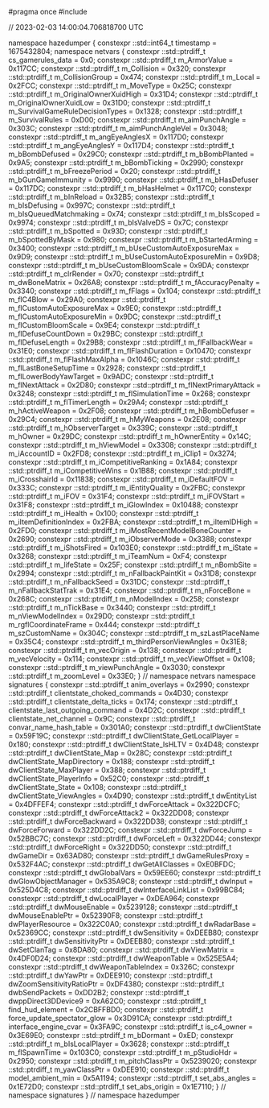 #pragma once
#include <cstdint>

// 2023-02-03 14:00:04.706818700 UTC

namespace hazedumper {
constexpr ::std::int64_t timestamp = 1675432804;
namespace netvars {
constexpr ::std::ptrdiff_t cs_gamerules_data = 0x0;
constexpr ::std::ptrdiff_t m_ArmorValue = 0x117CC;
constexpr ::std::ptrdiff_t m_Collision = 0x320;
constexpr ::std::ptrdiff_t m_CollisionGroup = 0x474;
constexpr ::std::ptrdiff_t m_Local = 0x2FCC;
constexpr ::std::ptrdiff_t m_MoveType = 0x25C;
constexpr ::std::ptrdiff_t m_OriginalOwnerXuidHigh = 0x31D4;
constexpr ::std::ptrdiff_t m_OriginalOwnerXuidLow = 0x31D0;
constexpr ::std::ptrdiff_t m_SurvivalGameRuleDecisionTypes = 0x1328;
constexpr ::std::ptrdiff_t m_SurvivalRules = 0xD00;
constexpr ::std::ptrdiff_t m_aimPunchAngle = 0x303C;
constexpr ::std::ptrdiff_t m_aimPunchAngleVel = 0x3048;
constexpr ::std::ptrdiff_t m_angEyeAnglesX = 0x117D0;
constexpr ::std::ptrdiff_t m_angEyeAnglesY = 0x117D4;
constexpr ::std::ptrdiff_t m_bBombDefused = 0x29C0;
constexpr ::std::ptrdiff_t m_bBombPlanted = 0x9A5;
constexpr ::std::ptrdiff_t m_bBombTicking = 0x2990;
constexpr ::std::ptrdiff_t m_bFreezePeriod = 0x20;
constexpr ::std::ptrdiff_t m_bGunGameImmunity = 0x9990;
constexpr ::std::ptrdiff_t m_bHasDefuser = 0x117DC;
constexpr ::std::ptrdiff_t m_bHasHelmet = 0x117C0;
constexpr ::std::ptrdiff_t m_bInReload = 0x32B5;
constexpr ::std::ptrdiff_t m_bIsDefusing = 0x997C;
constexpr ::std::ptrdiff_t m_bIsQueuedMatchmaking = 0x74;
constexpr ::std::ptrdiff_t m_bIsScoped = 0x9974;
constexpr ::std::ptrdiff_t m_bIsValveDS = 0x7C;
constexpr ::std::ptrdiff_t m_bSpotted = 0x93D;
constexpr ::std::ptrdiff_t m_bSpottedByMask = 0x980;
constexpr ::std::ptrdiff_t m_bStartedArming = 0x3400;
constexpr ::std::ptrdiff_t m_bUseCustomAutoExposureMax = 0x9D9;
constexpr ::std::ptrdiff_t m_bUseCustomAutoExposureMin = 0x9D8;
constexpr ::std::ptrdiff_t m_bUseCustomBloomScale = 0x9DA;
constexpr ::std::ptrdiff_t m_clrRender = 0x70;
constexpr ::std::ptrdiff_t m_dwBoneMatrix = 0x26A8;
constexpr ::std::ptrdiff_t m_fAccuracyPenalty = 0x3340;
constexpr ::std::ptrdiff_t m_fFlags = 0x104;
constexpr ::std::ptrdiff_t m_flC4Blow = 0x29A0;
constexpr ::std::ptrdiff_t m_flCustomAutoExposureMax = 0x9E0;
constexpr ::std::ptrdiff_t m_flCustomAutoExposureMin = 0x9DC;
constexpr ::std::ptrdiff_t m_flCustomBloomScale = 0x9E4;
constexpr ::std::ptrdiff_t m_flDefuseCountDown = 0x29BC;
constexpr ::std::ptrdiff_t m_flDefuseLength = 0x29B8;
constexpr ::std::ptrdiff_t m_flFallbackWear = 0x31E0;
constexpr ::std::ptrdiff_t m_flFlashDuration = 0x10470;
constexpr ::std::ptrdiff_t m_flFlashMaxAlpha = 0x1046C;
constexpr ::std::ptrdiff_t m_flLastBoneSetupTime = 0x2928;
constexpr ::std::ptrdiff_t m_flLowerBodyYawTarget = 0x9ADC;
constexpr ::std::ptrdiff_t m_flNextAttack = 0x2D80;
constexpr ::std::ptrdiff_t m_flNextPrimaryAttack = 0x3248;
constexpr ::std::ptrdiff_t m_flSimulationTime = 0x268;
constexpr ::std::ptrdiff_t m_flTimerLength = 0x29A4;
constexpr ::std::ptrdiff_t m_hActiveWeapon = 0x2F08;
constexpr ::std::ptrdiff_t m_hBombDefuser = 0x29C4;
constexpr ::std::ptrdiff_t m_hMyWeapons = 0x2E08;
constexpr ::std::ptrdiff_t m_hObserverTarget = 0x339C;
constexpr ::std::ptrdiff_t m_hOwner = 0x29DC;
constexpr ::std::ptrdiff_t m_hOwnerEntity = 0x14C;
constexpr ::std::ptrdiff_t m_hViewModel = 0x3308;
constexpr ::std::ptrdiff_t m_iAccountID = 0x2FD8;
constexpr ::std::ptrdiff_t m_iClip1 = 0x3274;
constexpr ::std::ptrdiff_t m_iCompetitiveRanking = 0x1A84;
constexpr ::std::ptrdiff_t m_iCompetitiveWins = 0x1B88;
constexpr ::std::ptrdiff_t m_iCrosshairId = 0x11838;
constexpr ::std::ptrdiff_t m_iDefaultFOV = 0x333C;
constexpr ::std::ptrdiff_t m_iEntityQuality = 0x2FBC;
constexpr ::std::ptrdiff_t m_iFOV = 0x31F4;
constexpr ::std::ptrdiff_t m_iFOVStart = 0x31F8;
constexpr ::std::ptrdiff_t m_iGlowIndex = 0x10488;
constexpr ::std::ptrdiff_t m_iHealth = 0x100;
constexpr ::std::ptrdiff_t m_iItemDefinitionIndex = 0x2FBA;
constexpr ::std::ptrdiff_t m_iItemIDHigh = 0x2FD0;
constexpr ::std::ptrdiff_t m_iMostRecentModelBoneCounter = 0x2690;
constexpr ::std::ptrdiff_t m_iObserverMode = 0x3388;
constexpr ::std::ptrdiff_t m_iShotsFired = 0x103E0;
constexpr ::std::ptrdiff_t m_iState = 0x3268;
constexpr ::std::ptrdiff_t m_iTeamNum = 0xF4;
constexpr ::std::ptrdiff_t m_lifeState = 0x25F;
constexpr ::std::ptrdiff_t m_nBombSite = 0x2994;
constexpr ::std::ptrdiff_t m_nFallbackPaintKit = 0x31D8;
constexpr ::std::ptrdiff_t m_nFallbackSeed = 0x31DC;
constexpr ::std::ptrdiff_t m_nFallbackStatTrak = 0x31E4;
constexpr ::std::ptrdiff_t m_nForceBone = 0x268C;
constexpr ::std::ptrdiff_t m_nModelIndex = 0x258;
constexpr ::std::ptrdiff_t m_nTickBase = 0x3440;
constexpr ::std::ptrdiff_t m_nViewModelIndex = 0x29D0;
constexpr ::std::ptrdiff_t m_rgflCoordinateFrame = 0x444;
constexpr ::std::ptrdiff_t m_szCustomName = 0x304C;
constexpr ::std::ptrdiff_t m_szLastPlaceName = 0x35C4;
constexpr ::std::ptrdiff_t m_thirdPersonViewAngles = 0x31E8;
constexpr ::std::ptrdiff_t m_vecOrigin = 0x138;
constexpr ::std::ptrdiff_t m_vecVelocity = 0x114;
constexpr ::std::ptrdiff_t m_vecViewOffset = 0x108;
constexpr ::std::ptrdiff_t m_viewPunchAngle = 0x3030;
constexpr ::std::ptrdiff_t m_zoomLevel = 0x33E0;
} // namespace netvars
namespace signatures {
constexpr ::std::ptrdiff_t anim_overlays = 0x2990;
constexpr ::std::ptrdiff_t clientstate_choked_commands = 0x4D30;
constexpr ::std::ptrdiff_t clientstate_delta_ticks = 0x174;
constexpr ::std::ptrdiff_t clientstate_last_outgoing_command = 0x4D2C;
constexpr ::std::ptrdiff_t clientstate_net_channel = 0x9C;
constexpr ::std::ptrdiff_t convar_name_hash_table = 0x301A0;
constexpr ::std::ptrdiff_t dwClientState = 0x59F19C;
constexpr ::std::ptrdiff_t dwClientState_GetLocalPlayer = 0x180;
constexpr ::std::ptrdiff_t dwClientState_IsHLTV = 0x4D48;
constexpr ::std::ptrdiff_t dwClientState_Map = 0x28C;
constexpr ::std::ptrdiff_t dwClientState_MapDirectory = 0x188;
constexpr ::std::ptrdiff_t dwClientState_MaxPlayer = 0x388;
constexpr ::std::ptrdiff_t dwClientState_PlayerInfo = 0x52C0;
constexpr ::std::ptrdiff_t dwClientState_State = 0x108;
constexpr ::std::ptrdiff_t dwClientState_ViewAngles = 0x4D90;
constexpr ::std::ptrdiff_t dwEntityList = 0x4DFFEF4;
constexpr ::std::ptrdiff_t dwForceAttack = 0x322DCFC;
constexpr ::std::ptrdiff_t dwForceAttack2 = 0x322DD08;
constexpr ::std::ptrdiff_t dwForceBackward = 0x322DD38;
constexpr ::std::ptrdiff_t dwForceForward = 0x322DD2C;
constexpr ::std::ptrdiff_t dwForceJump = 0x52BBC7C;
constexpr ::std::ptrdiff_t dwForceLeft = 0x322DD44;
constexpr ::std::ptrdiff_t dwForceRight = 0x322DD50;
constexpr ::std::ptrdiff_t dwGameDir = 0x63AD80;
constexpr ::std::ptrdiff_t dwGameRulesProxy = 0x532F4AC;
constexpr ::std::ptrdiff_t dwGetAllClasses = 0xE0BFDC;
constexpr ::std::ptrdiff_t dwGlobalVars = 0x59EE60;
constexpr ::std::ptrdiff_t dwGlowObjectManager = 0x535A9C8;
constexpr ::std::ptrdiff_t dwInput = 0x525D4C8;
constexpr ::std::ptrdiff_t dwInterfaceLinkList = 0x99BC84;
constexpr ::std::ptrdiff_t dwLocalPlayer = 0xDEA964;
constexpr ::std::ptrdiff_t dwMouseEnable = 0x5239128;
constexpr ::std::ptrdiff_t dwMouseEnablePtr = 0x52390F8;
constexpr ::std::ptrdiff_t dwPlayerResource = 0x322C0A0;
constexpr ::std::ptrdiff_t dwRadarBase = 0x52369CC;
constexpr ::std::ptrdiff_t dwSensitivity = 0xDEEB80;
constexpr ::std::ptrdiff_t dwSensitivityPtr = 0xDEEB80;
constexpr ::std::ptrdiff_t dwSetClanTag = 0x8DA80;
constexpr ::std::ptrdiff_t dwViewMatrix = 0x4DF0D24;
constexpr ::std::ptrdiff_t dwWeaponTable = 0x525E5A4;
constexpr ::std::ptrdiff_t dwWeaponTableIndex = 0x326C;
constexpr ::std::ptrdiff_t dwYawPtr = 0xDEE910;
constexpr ::std::ptrdiff_t dwZoomSensitivityRatioPtr = 0xDF4380;
constexpr ::std::ptrdiff_t dwbSendPackets = 0xDD2B2;
constexpr ::std::ptrdiff_t dwppDirect3DDevice9 = 0xA62C0;
constexpr ::std::ptrdiff_t find_hud_element = 0x2CBFFBD0;
constexpr ::std::ptrdiff_t force_update_spectator_glow = 0x3D91CA;
constexpr ::std::ptrdiff_t interface_engine_cvar = 0x3FA9C;
constexpr ::std::ptrdiff_t is_c4_owner = 0x3E69E0;
constexpr ::std::ptrdiff_t m_bDormant = 0xED;
constexpr ::std::ptrdiff_t m_bIsLocalPlayer = 0x3628;
constexpr ::std::ptrdiff_t m_flSpawnTime = 0x103C0;
constexpr ::std::ptrdiff_t m_pStudioHdr = 0x2950;
constexpr ::std::ptrdiff_t m_pitchClassPtr = 0x5239020;
constexpr ::std::ptrdiff_t m_yawClassPtr = 0xDEE910;
constexpr ::std::ptrdiff_t model_ambient_min = 0x5A1194;
constexpr ::std::ptrdiff_t set_abs_angles = 0x1E72D0;
constexpr ::std::ptrdiff_t set_abs_origin = 0x1E7110;
} // namespace signatures
} // namespace hazedumper
